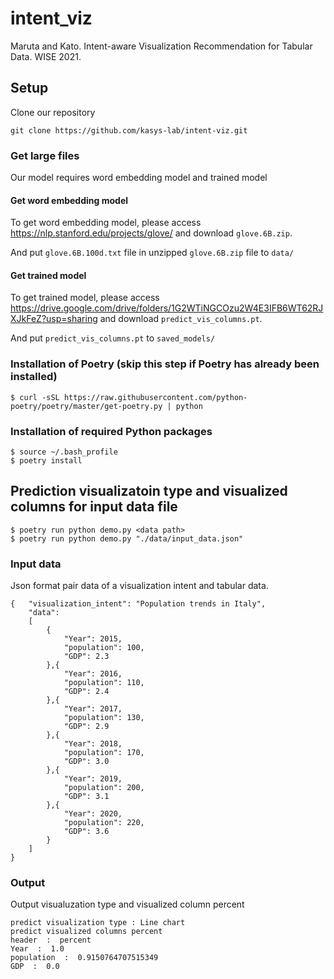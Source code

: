 # intent_viz
Maruta and Kato. Intent-aware Visualization Recommendation for Tabular Data. WISE 2021.

## Setup
Clone our repository
```
git clone https://github.com/kasys-lab/intent-viz.git
```
### Get large files
Our model requires word embedding model and trained model
#### Get word embedding model
To get word embedding model, please access https://nlp.stanford.edu/projects/glove/ and download `glove.6B.zip`.

And put `glove.6B.100d.txt` file in unzipped `glove.6B.zip` file to `data/`
#### Get trained model
To get trained model, please access https://drive.google.com/drive/folders/1G2WTiNGCOzu2W4E3IFB6WT62RJXJkFeZ?usp=sharing and download `predict_vis_columns.pt`.

And put `predict_vis_columns.pt` to `saved_models/`

### Installation of Poetry (skip this step if Poetry has already been installed)
```
$ curl -sSL https://raw.githubusercontent.com/python-poetry/poetry/master/get-poetry.py | python
```
### Installation of required Python packages
```
$ source ~/.bash_profile
$ poetry install
```
## Prediction visualizatoin type and visualized columns for input data file
```
$ poetry run python demo.py <data path>
$ poetry run python demo.py "./data/input_data.json"
```

### Input data
Json format pair data of a visualization intent and tabular data.
```
{   "visualization_intent": "Population trends in Italy",
    "data": 
    [
        {
            "Year": 2015,
            "population": 100,
            "GDP": 2.3
        },{
            "Year": 2016,
            "population": 110,
            "GDP": 2.4
        },{
            "Year": 2017,
            "population": 130,
            "GDP": 2.9
        },{
            "Year": 2018,
            "population": 170,
            "GDP": 3.0
        },{
            "Year": 2019,
            "population": 200,
            "GDP": 3.1
        },{
            "Year": 2020,
            "population": 220,
            "GDP": 3.6
        }
    ]
}
```
### Output
Output visualuzation type and visualized column percent
```
predict visualization type : Line chart
predict visualized columns percent
header  :  percent
Year  :  1.0
population  :  0.9150764707515349
GDP  :  0.0
```


